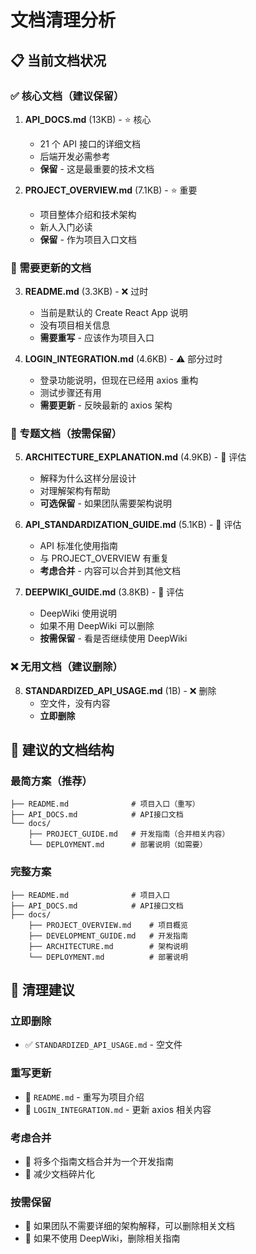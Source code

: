 # 文档清理分析

## 📋 当前文档状况

### ✅ 核心文档（建议保留）

1. **API_DOCS.md** (13KB) - ⭐ 核心

   - 21 个 API 接口的详细文档
   - 后端开发必需参考
   - **保留** - 这是最重要的技术文档

2. **PROJECT_OVERVIEW.md** (7.1KB) - ⭐ 重要
   - 项目整体介绍和技术架构
   - 新人入门必读
   - **保留** - 作为项目入口文档

### 🔄 需要更新的文档

3. **README.md** (3.3KB) - ❌ 过时

   - 当前是默认的 Create React App 说明
   - 没有项目相关信息
   - **需要重写** - 应该作为项目入口

4. **LOGIN_INTEGRATION.md** (4.6KB) - ⚠️ 部分过时
   - 登录功能说明，但现在已经用 axios 重构
   - 测试步骤还有用
   - **需要更新** - 反映最新的 axios 架构

### 📖 专题文档（按需保留）

5. **ARCHITECTURE_EXPLANATION.md** (4.9KB) - 🤔 评估

   - 解释为什么这样分层设计
   - 对理解架构有帮助
   - **可选保留** - 如果团队需要架构说明

6. **API_STANDARDIZATION_GUIDE.md** (5.1KB) - 🤔 评估

   - API 标准化使用指南
   - 与 PROJECT_OVERVIEW 有重复
   - **考虑合并** - 内容可以合并到其他文档

7. **DEEPWIKI_GUIDE.md** (3.8KB) - 🤔 评估
   - DeepWiki 使用说明
   - 如果不用 DeepWiki 可以删除
   - **按需保留** - 看是否继续使用 DeepWiki

### ❌ 无用文档（建议删除）

8. **STANDARDIZED_API_USAGE.md** (1B) - ❌ 删除
   - 空文件，没有内容
   - **立即删除**

## 🎯 建议的文档结构

### 最简方案（推荐）

```
├── README.md              # 项目入口（重写）
├── API_DOCS.md            # API接口文档
└── docs/
    ├── PROJECT_GUIDE.md   # 开发指南（合并相关内容）
    └── DEPLOYMENT.md      # 部署说明（如需要）
```

### 完整方案

```
├── README.md              # 项目入口
├── API_DOCS.md            # API接口文档
├── docs/
    ├── PROJECT_OVERVIEW.md    # 项目概览
    ├── DEVELOPMENT_GUIDE.md   # 开发指南
    ├── ARCHITECTURE.md        # 架构说明
    └── DEPLOYMENT.md          # 部署说明
```

## 🧹 清理建议

### 立即删除

- ✅ `STANDARDIZED_API_USAGE.md` - 空文件

### 重写更新

- 🔄 `README.md` - 重写为项目介绍
- 🔄 `LOGIN_INTEGRATION.md` - 更新 axios 相关内容

### 考虑合并

- 📄 将多个指南文档合并为一个开发指南
- 📄 减少文档碎片化

### 按需保留

- 🤔 如果团队不需要详细的架构解释，可以删除相关文档
- 🤔 如果不使用 DeepWiki，删除相关指南
